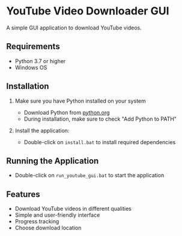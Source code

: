 # YouTube Video Downloader GUI

A simple GUI application to download YouTube videos.

## Requirements
- Python 3.7 or higher
- Windows OS

## Installation

1. Make sure you have Python installed on your system
   - Download Python from [python.org](https://www.python.org/downloads/)
   - During installation, make sure to check "Add Python to PATH"

2. Install the application:
   - Double-click on `install.bat` to install required dependencies

## Running the Application

- Double-click on `run_youtube_gui.bat` to start the application

## Features
- Download YouTube videos in different qualities
- Simple and user-friendly interface
- Progress tracking
- Choose download location